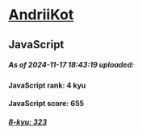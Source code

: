 # [AndriiKot](https://www.codewars.com/users/AndriiKot) 
## JavaScript

##### As of 2024-11-17 18:43:19 uploaded:

#### JavaScript rank: 4 kyu

#### JavaScript score: 655

##### [8-kyu: 323](https://github.com/AndriiKot/JavaScript__CodeWars/tree/main/kyu-8)


